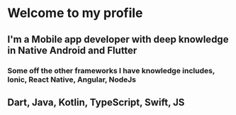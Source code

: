 # Welcome to my profile
## I'm a Mobile app developer with deep knowledge in Native Android and Flutter
### Some off the other frameworks I have knowledge includes, Ionic, React Native, Angular, NodeJs
## Dart, Java, Kotlin, TypeScript, Swift, JS

